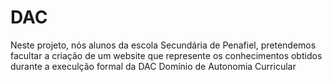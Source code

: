 # DAC
Neste projeto, nós alunos da escola Secundária de Penafiel, pretendemos facultar a criação de um website que represente os conhecimentos obtidos durante a execulção formal da DAC Domínio de Autonomia Curricular

